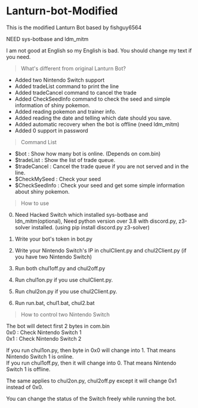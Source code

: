 # Lanturn-bot-Modified
This is the modified Lanturn Bot based by fishguy6564

NEED sys-botbase and ldm_mitm

I am not good at English so my English is bad. You should change my text if you need.


>What's different from original Lanturn Bot?
* Added two Nintendo Switch support
* Added tradeList command to print the line
* Added tradeCancel command to cancel the trade
* Added CheckSeedInfo command to check the seed and simple information of shiny pokemon.
* Added reading pokemon and trainer info.
* Added reading the date and telling which date should you save.
* Added automatic recovery when the bot is offline (need ldm_mitm)
* Added 0 support in password

>Command List
* $bot : Show how many bot is online. (Depends on com.bin)
* $tradeList : Show the list of trade queue.
* $tradeCancel : Cancel the trade queue if you are not served and in the line.
* $CheckMySeed : Check your seed
* $CheckSeedInfo : Check your seed and get some simple information about shiny pokemon.


>How to use

0. Need Hacked Switch which installed sys-botbase and ldn_mitm(optional), Need python version over 3.8 with discord.py, z3-solver installed. (using pip install discord.py z3-solver)  

1. Write your bot's token in bot.py
2. Write your Nintendo Switch's IP in chulClient.py and chul2Client.py (if you have two Nintendo Switch)
3. Run both chul1off.py and chul2off.py
4. Run chul1on.py if you use chulClient.py.
5. Run chul2on.py if you use chul2Client.py.
6. Run run.bat, chul1.bat, chul2.bat

>How to control two Nintendo Switch

The bot will detect first 2 bytes in com.bin  
0x0 : Check Nintendo Switch 1  
0x1 : Check Nintendo Switch 2  

If you run chul1on.py, then byte in 0x0 will change into 1. That means Nintendo Switch 1 is online.  
If you run chul1off.py, then it will change into 0. That means Nintendo Switch 1 is offline.

The same applies to chul2on.py, chul2off.py except it will change 0x1 instead of 0x0.

You can change the status of the Switch freely while running the bot. 
